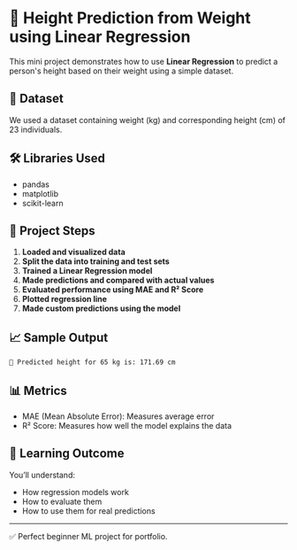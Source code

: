 
# 📏 Height Prediction from Weight using Linear Regression

This mini project demonstrates how to use **Linear Regression** to predict a person's height based on their weight using a simple dataset.

## 📂 Dataset

We used a dataset containing weight (kg) and corresponding height (cm) of 23 individuals.

## 🛠 Libraries Used

- pandas
- matplotlib
- scikit-learn

## 🧠 Project Steps

1. **Loaded and visualized data**
2. **Split the data into training and test sets**
3. **Trained a Linear Regression model**
4. **Made predictions and compared with actual values**
5. **Evaluated performance using MAE and R² Score**
6. **Plotted regression line**
7. **Made custom predictions using the model**

## 📈 Sample Output

```
📏 Predicted height for 65 kg is: 171.69 cm
```

## 📊 Metrics

- MAE (Mean Absolute Error): Measures average error
- R² Score: Measures how well the model explains the data

## 🚀 Learning Outcome

You’ll understand:
- How regression models work
- How to evaluate them
- How to use them for real predictions

---

✅ Perfect beginner ML project for portfolio.
